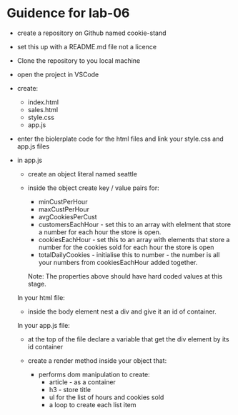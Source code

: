 # Guidence for lab-06

- create a repository on Github named cookie-stand
- set this up with a README.md file not a licence
- Clone the repository to you local machine
- open the project in VSCode
- create:
  - index.html
  - sales.html
  - style.css
  - app.js
- enter the biolerplate code for the html files and link your style.css and app.js files
- in app.js

  - create an object literal named seattle
  - inside the object create key / value pairs for:

    - minCustPerHour
    - maxCustPerHour
    - avgCookiesPerCust
    - customersEachHour - set this to an array with elelment that store a number for each hour the store is open.
    - cookiesEachHour - set this to an array with elements that store a number for the cookies sold for each hour the store is open
    - totalDailyCookies - initialise this to number - the number is all your numbers from cookiesEachHour added together.

    Note: The properties above should have hard coded values at this stage.

  In your html file:

  - inside the body element nest a div and give it an id of container.

  In your app.js file:

  - at the top of the file declare a variable that get the div element by its id container

  - create a render method inside your object that:
    - performs dom manipulation to create:
      - article - as a container
      - h3 - store title
      - ul for the list of hours and cookies sold
      - a loop to create each list item
